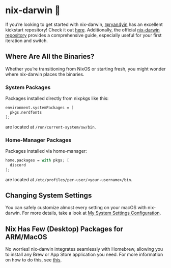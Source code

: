 # nix-darwin :rocket:

If you’re looking to get started with nix-darwin, [@ryan4yin](https://github.com/ryan4yin) has an excellent kickstart repository! Check it out [here](https://github.com/ryan4yin/nix-darwin-kickstarter.git). Additionally, the official [nix-darwin repository](https://github.com/LnL7/nix-darwin.git) provides a comprehensive guide, especially useful for your first iteration and switch.

## Where Are All the Binaries?

Whether you’re transitioning from NixOS or starting fresh, you might wonder where nix-darwin places the binaries.

### System Packages

Packages installed directly from nixpkgs like this:

```nix
environment.systemPackages = [
  pkgs.nerdfonts
];
```

are located at `/run/current-system/sw/bin`.

### Home-Manager Packages

Packages installed via home-manager:

```nix
home.packages = with pkgs; [
  discord
];
```

are located at `/etc/profiles/per-user/<your-username>/bin`.

## Changing System Settings

You can safely customize almost every setting on your macOS with nix-darwin. For more details, take a look at [My System Settings Configuration](./system.nix).

## Nix Has Few (Desktop) Packages for ARM/MacOS

No worries! nix-darwin integrates seamlessly with Homebrew, allowing you to install any Brew or App Store application you need. For more information on how to do this, see [this](./apps.nix).
